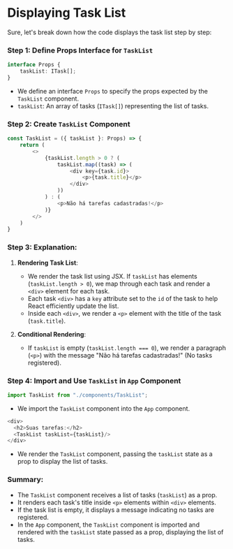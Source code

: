 # Displaying Task List

Sure, let's break down how the code displays the task list step by step:

### Step 1: Define Props Interface for `TaskList`

```typescript
interface Props {
    taskList: ITask[];
}
```

- We define an interface `Props` to specify the props expected by the `TaskList` component.
- `taskList`: An array of tasks (`ITask[]`) representing the list of tasks.

### Step 2: Create `TaskList` Component

```typescript
const TaskList = ({ taskList }: Props) => {
    return (
        <>
            {taskList.length > 0 ? (
                taskList.map((task) => (
                    <div key={task.id}>
                        <p>{task.title}</p>
                    </div>
                ))
            ) : (
                <p>Não há tarefas cadastradas!</p>
            )}
        </>
    )
}
```

### Step 3: Explanation:

1. **Rendering Task List**:
   - We render the task list using JSX. If `taskList` has elements (`taskList.length > 0`), we map through each task and render a `<div>` element for each task.
   - Each task `<div>` has a `key` attribute set to the `id` of the task to help React efficiently update the list.
   - Inside each `<div>`, we render a `<p>` element with the title of the task (`task.title`).

2. **Conditional Rendering**:
   - If `taskList` is empty (`taskList.length === 0`), we render a paragraph (`<p>`) with the message "Não há tarefas cadastradas!" (No tasks registered).

### Step 4: Import and Use `TaskList` in `App` Component

```typescript
import TaskList from "./components/TaskList";
```

- We import the `TaskList` component into the `App` component.

```typescript
<div>
  <h2>Suas tarefas:</h2>
  <TaskList taskList={taskList}/>
</div>
```

- We render the `TaskList` component, passing the `taskList` state as a prop to display the list of tasks.

### Summary:

- The `TaskList` component receives a list of tasks (`taskList`) as a prop.
- It renders each task's title inside `<p>` elements within `<div>` elements.
- If the task list is empty, it displays a message indicating no tasks are registered.
- In the `App` component, the `TaskList` component is imported and rendered with the `taskList` state passed as a prop, displaying the list of tasks.
